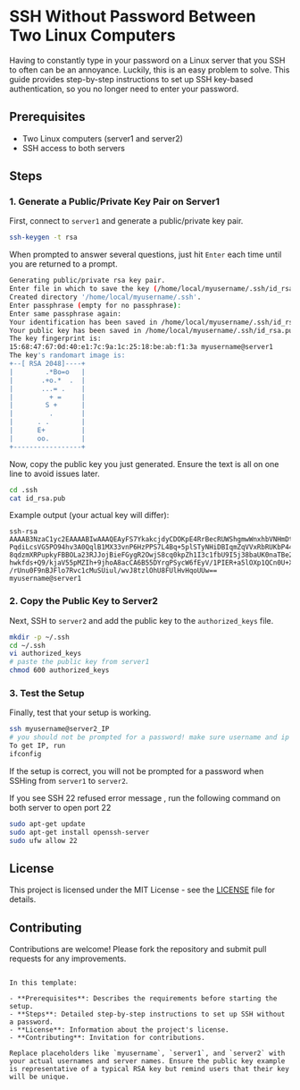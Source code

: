# SSH Without Password Between Two Linux Computers

Having to constantly type in your password on a Linux server that you SSH to often can be an annoyance. Luckily, this is an easy problem to solve. This guide provides step-by-step instructions to set up SSH key-based authentication, so you no longer need to enter your password.

## Prerequisites

- Two Linux computers (server1 and server2)
- SSH access to both servers

## Steps

### 1. Generate a Public/Private Key Pair on Server1

First, connect to `server1` and generate a public/private key pair.

```bash
ssh-keygen -t rsa
```

When prompted to answer several questions, just hit `Enter` each time until you are returned to a prompt.

```bash
Generating public/private rsa key pair.
Enter file in which to save the key (/home/local/myusername/.ssh/id_rsa): 
Created directory '/home/local/myusername/.ssh'.
Enter passphrase (empty for no passphrase): 
Enter same passphrase again: 
Your identification has been saved in /home/local/myusername/.ssh/id_rsa.
Your public key has been saved in /home/local/myusername/.ssh/id_rsa.pub.
The key fingerprint is:
15:68:47:67:0d:40:e1:7c:9a:1c:25:18:be:ab:f1:3a myusername@server1
The key's randomart image is:
+--[ RSA 2048]----+
|        .*Bo=o   |
|       .+o.*  .  |
|       ...= .    |
|         + =     |
|        S +      |
|         .       |
|      . .        |
|      E+         |
|      oo.        |
+-----------------+
```

Now, copy the public key you just generated. Ensure the text is all on one line to avoid issues later.

```bash
cd .ssh
cat id_rsa.pub
```

Example output (your actual key will differ):

```plaintext
ssh-rsa AAAAB3NzaC1yc2EAAAABIwAAAQEAyFS7YkakcjdyCDOKpE4RrBecRUWShgmwWnxhbVNHmDtJtK
PqdiLcsVG5PO94hv3A0QqlB1MX33vnP6HzPPS7L4Bq+5plSTyNHiDBIqmZqVVxRbRUKbP44BaA9RsW2ROu
8qdzmXRPupkyFBBOLa23RJJojBieFGygR2OwjS8cq0kpZh1I3c1fbU9I5j38baUK0naTBe2v7s/C8allnJ
hwkfds+Q9/kjaV55pMZIh+9jhoA8acCA6B55DYrgPSycW6fEyV/1PIER+a5lOXp1QCn0U+XFTb85dp5fW0
/rUnu0F9nBJFlo7Rvc1cMuSUiul/wvJ8tzlOhU8FUlHvHqoUUw== myusername@server1
```

### 2. Copy the Public Key to Server2

Next, SSH to `server2` and add the public key to the `authorized_keys` file.

```bash
mkdir -p ~/.ssh
cd ~/.ssh
vi authorized_keys
# paste the public key from server1
chmod 600 authorized_keys
```

### 3. Test the Setup

Finally, test that your setup is working.

```bash
ssh myusername@server2_IP
# you should not be prompted for a password! make sure username and ip collected from server 2
To get IP, run 
ifconfig 
```

If the setup is correct, you will not be prompted for a password when SSHing from `server1` to `server2`.

If you see SSH 22 refused error message , run the following command on both server to open port 22

```bash
sudo apt-get update
sudo apt-get install openssh-server
sudo ufw allow 22
```

## License

This project is licensed under the MIT License - see the [LICENSE](LICENSE) file for details.

## Contributing

Contributions are welcome! Please fork the repository and submit pull requests for any improvements.

```

In this template:

- **Prerequisites**: Describes the requirements before starting the setup.
- **Steps**: Detailed step-by-step instructions to set up SSH without a password.
- **License**: Information about the project's license.
- **Contributing**: Invitation for contributions.

Replace placeholders like `myusername`, `server1`, and `server2` with your actual usernames and server names. Ensure the public key example is representative of a typical RSA key but remind users that their key will be unique.

